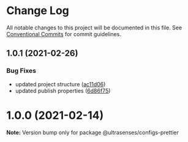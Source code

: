 # Change Log

All notable changes to this project will be documented in this file.
See [Conventional Commits](https://conventionalcommits.org) for commit guidelines.

## 1.0.1 (2021-02-26)


### Bug Fixes

* updated project structure ([ac11d06](https://github.com/ultrasenses/ultrasenses-utils/commit/ac11d0627b78f0b68fa9deeb097dc8547322f96d))
* updated publish properties ([6d86f75](https://github.com/ultrasenses/ultrasenses-utils/commit/6d86f753d501f82a9254c3616419acc7dcff13e8))





# 1.0.0 (2021-02-14)

**Note:** Version bump only for package @ultrasenses/configs-prettier
